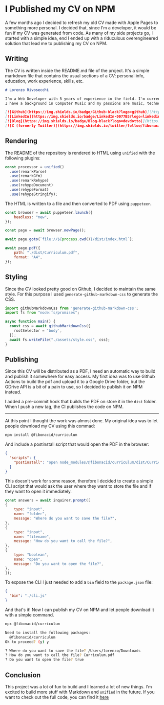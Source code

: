 # I Published my CV on NPM

A few months ago I decided to refresh my old CV made with Apple Pages to something more personal. I decided that, since I'm a developer, it would be fun if my CV was generated from code. As many of my side projects go, I started with a simple idea, end I ended up with a riduculous overengineered solution that lead me to publishing my CV on NPM.

## Writing

The CV is written inside the README.md file of the project.
It's a simple markdown file that contains the usual sections of a CV: personal info, education, work experience, skills, etc.

```markdown
# Lorenzo Rivosecchi

I'm a Web Developer with 5 years of experience in the field. I'm currently working at [Assist Digital](https://assistdigital.com) as a Frontend Developer.
I have a background in Computer Music and my passions are music, technology and design.

[![Github](https://img.shields.io/badge/Github-black?logo=github)](https://github.com/fibonacid)
[![LinkedIn](https://img.shields.io/badge/LinkedIn-0077B5?logo=linkedin)](https://www.linkedin.com/in/lorenzo-rivosecchi/)
[![Blog](https://img.shields.io/badge/Blog-black?logo=devdotto)](https://dev.to/fibonacid)
[![X (formerly Twitter)](https://img.shields.io/twitter/follow/fibonacid)](https://twitter.com/fibonacid)
```

## Rendering

The README of the repository is rendered to HTML using `unified` with the following plugins:

```javascript
const processor = unified()
  .use(remarkParse)
  .use(remarkGfm)
  .use(remarkRehype)
  .use(rehypeDocument)
  .use(rehypeFormat)
  .use(rehypeStringify);
```

The HTML is written to a file and then converted to PDF using `puppeteer`.

```javascript
const browser = await puppeteer.launch({
    headless: "new",
});

const page = await browser.newPage();

await page.goto(`file://${process.cwd()}/dist/index.html`);

await page.pdf({
    path: "./dist/Curriculum.pdf",
    format: "A4",
});
```

## Styling

Since the CV looked pretty good on Github, I decided to maintain the same style. For this purpose I used `generate-github-markdown-css` to generate the CSS.

```javascript
import githubMarkdownCss from 'generate-github-markdown-css';
import fs from "node:fs/promises";

async function main() {
  const css = await githubMarkdownCss({
    rootSelector = 'body',
  });
  await fs.writeFile("./assets/style.css", css);
}
```

## Publishing

Since this CV will be distributed as a PDF, I need an automatic way to build and publish it somewhere for easy access. My first idea was to use Github Actions to build the pdf and upload it to a Google Drive folder, but the GDrive API is a bit of a pain to use, so I decided to publish it on NPM instead.

I added a pre-commit hook that builds the PDF on store it in the `dist` folder. When I push a new tag, the CI publishes the code on NPM.

---

At this point I thought the work was almost done. My original idea was to let people download my CV using this commad:

```bash
npm install @fibonacid/curriculum
```

And include a postinstall script that would open the PDF in the browser:

```json
{
  "scripts": {
    "postinstall": "open node_modules/@fibonacid/curriculum/dist/Curriculum.pdf"
  }
}
```

This doesn't work for some reason, therefore I decided to create a simple CLI script that would ask the user where they want to store the file and if they want to open it immediately.

```javascript
const answers = await inquirer.prompt([
{
    type: "input",
    name: "folder",
    message: "Where do you want to save the file?",
},
{
    type: "input",
    name: "filename",
    message: "How do you want to call the file?",
},
{
    type: "boolean",
    name: "open",
    message: "Do you want to open the file?",
},
]);
```

To expose the CLI I just needed to add a `bin` field to the `package.json` file:

```json
{
  "bin": "./cli.js"
}
```

And that's it! Now I can publish my CV on NPM and let people download it with a simple command.

```bash
npx @fibonacid/curriculum

Need to install the following packages:
  @fibonacid/curriculum
Ok to proceed? (y) y

? Where do you want to save the file? /Users/lorenzo/Downloads
? How do you want to call the file? Curriculum.pdf
? Do you want to open the file? true
```

## Conclusion

This project was a lot of fun to build and I learned a lot of new things. I'm excited to build more stuff with Markdown and `unified` in the future. If you want to check out the full code, you can find it [here](https://github.com/fibonacid/curriculum)

